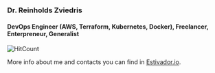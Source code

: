 ### Dr. Reinholds Zviedris
#### DevOps Engineer (AWS, Terraform, Kubernetes, Docker), Freelancer, Enterpreneur, Generalist

![HitCount](http://hits.dwyl.com/zxpower/zxpower.svg)

More info about me and contacts you can find in [Estivador.io](https://estivador.io/).

<!--
**zxpower/zxpower** is a ✨ _special_ ✨ repository because its `README.md` (this file) appears on your GitHub profile.

Here are some ideas to get you started:

- 🔭 I’m currently working on ...
- 🌱 I’m currently learning ...
- 👯 I’m looking to collaborate on ...
- 🤔 I’m looking for help with ...
- 💬 Ask me about ...
- 📫 How to reach me: ...
- 😄 Pronouns: ...
- ⚡ Fun fact: ...
-->
